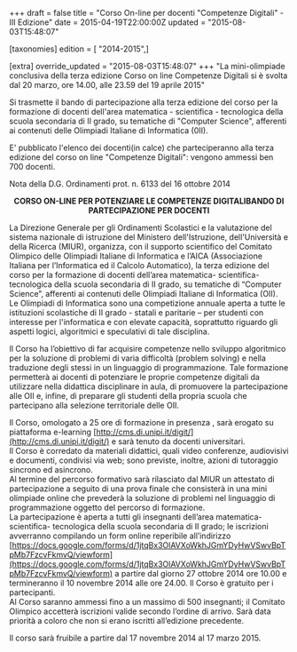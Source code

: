 +++
draft = false
title = "Corso On-line per docenti \"Competenze Digitali\" - III Edizione"
date = 2015-04-19T22:00:00Z
updated = "2015-08-03T15:48:07"

[taxonomies]
edition = [ "2014-2015",]

[extra]
override_updated = "2015-08-03T15:48:07"
+++
"La mini-olimpiade conclusiva della terza edizione Corso on line Competenze
Digitali si è svolta dal 20 marzo, ore 14.00, alle 23.59 del 19 aprile 2015"

Si trasmette il bando di partecipazione alla terza edizione del corso per la
formazione di docenti dell'area matematica - scientifica - tecnologica della
scuola secondaria di II grado, su tematiche di "Computer Science", afferenti ai
contenuti delle Olimpiadi Italiane di Informatica (0II).

E' pubblicato l'elenco dei docenti(in calce) che parteciperanno alla terza
edizione del corso on line "Competenze Digitali": vengono ammessi ben 700
docenti.

Nota della D.G. Ordinamenti prot. n. 6133 del 16 ottobre 2014

<div style="text-align: center;">

**CORSO ON-LINE PER POTENZIARE LE COMPETENZE DIGITALIBANDO DI PARTECIPAZIONE PER DOCENTI**

</div>

La Direzione Generale per gli Ordinamenti Scolastici e la valutazione del
sistema nazionale di istruzione del Ministero dell'Istruzione, dell'Università
e della Ricerca (MIUR), organizza, con il supporto scientifico del Comitato
Olimpico delle Olimpiadi Italiane di Informatica e l’AICA (Associazione
Italiana per l’Informatica ed il Calcolo Automatico), la terza edizione del
corso per la formazione di docenti dell’area matematica- scientifica-
tecnologica della scuola secondaria di II grado, su tematiche di “Computer
Science”, afferenti ai contenuti delle Olimpiadi Italiane di Informatica
(OII).<br/>Le Olimpiadi di Informatica sono una competizione annuale aperta a
tutte le istituzioni scolastiche di II grado - statali e paritarie – per
studenti con interesse per l'informatica e con elevate capacità, soprattutto
riguardo gli aspetti logici, algoritmici e speculativi di tale
disciplina.

Il Corso ha l’obiettivo di far acquisire competenze nello
sviluppo algoritmico per la soluzione di problemi di varia difficoltà (problem
solving) e nella traduzione degli stessi in un linguaggio di programmazione.
Tale formazione permetterà ai docenti di potenziare le proprie competenze
digitali da utilizzare nella didattica disciplinare in aula, di promuovere la
partecipazione alle OII e, infine, di preparare gli studenti della propria
scuola che partecipano alla selezione territoriale delle OII.

Il
Corso, omologato a 25 ore di formazione in presenza , sarà erogato su
piattaforma e-learning
[http://cms.di.unipi.it/digit/](http://cms.di.unipi.it/digit/) e sarà tenuto da
docenti universitari.<br/>Il Corso è corredato da materiali didattici, quali
video conferenze, audiovisivi e documenti, condivisi via web; sono previste,
inoltre, azioni di tutoraggio sincrono ed asincrono.<br/>Al termine del
percorso formativo sarà rilasciato dal MIUR un attestato di partecipazione a
seguito di una prova finale che consisterà in una mini olimpiade online che
prevederà la soluzione di problemi nel linguaggio di programmazione oggetto del
percorso di formazione.<br/>La partecipazione è aperta a tutti gli insegnanti
dell’area matematica- scientifica- tecnologica della scuola secondaria di II
grado; le iscrizioni avverranno compilando un form online reperibile
all’indirizzo
[https://docs.google.com/forms/d/1jtqBx3OlAVXoWkhJGmYDyHwVSwvBpTpMb7FzcvFkmvQ/viewform](https://docs.google.com/forms/d/1jtqBx3OlAVXoWkhJGmYDyHwVSwvBpTpMb7FzcvFkmvQ/viewform)
a partire dal giorno 27 ottobre 2014 ore 10.00 e termineranno il 10 novembre
2014 alle ore 24.00. Il Corso è gratuito per i partecipanti.<br/>Al Corso
saranno ammessi fino a un massimo di 500 insegnanti; il Comitato Olimpico
accetterà iscrizioni valide secondo l’ordine di arrivo. Sarà data priorità a
coloro che non si erano iscritti all’edizione precedente.

Il corso sarà fruibile a partire dal 17 novembre 2014 al 17 marzo 2015.
